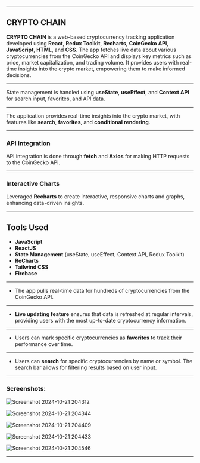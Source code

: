---------------------------------------------------------------------------------------------------------------------------------------------------------

## CRYPTO CHAIN

**CRYPTO CHAIN** is a web-based cryptocurrency tracking application developed using **React**, **Redux Toolkit**, **Recharts**, **CoinGecko API**, **JavaScript**, **HTML**, and **CSS**. The app fetches live data about various cryptocurrencies from the CoinGecko API and displays key metrics such as price, market capitalization, and trading volume. It provides users with real-time insights into the crypto market, empowering them to make informed decisions.

---

State management is handled using **useState**, **useEffect**, and **Context API** for search input, favorites, and API data.

---

The application provides real-time insights into the crypto market, with features like **search**, **favorites**, and **conditional rendering**.

---

### API Integration

API integration is done through **fetch** and **Axios** for making HTTP requests to the CoinGecko API.

---

### Interactive Charts

Leveraged **Recharts** to create interactive, responsive charts and graphs, enhancing data-driven insights.

---

## Tools Used

- **JavaScript**
- **ReactJS**
- **State Management** (useState, useEffect, Context API, Redux Toolkit)
- **ReCharts**
- **Tailwind CSS**
- **Firebase**

---

- The app pulls real-time data for hundreds of cryptocurrencies from the CoinGecko API.

---

- **Live updating feature** ensures that data is refreshed at regular intervals, providing users with the most up-to-date cryptocurrency information.

---

- Users can mark specific cryptocurrencies as **favorites** to track their performance over time.

---

- Users can **search** for specific cryptocurrencies by name or symbol. The search bar allows for filtering results based on user input.

---

### Screenshots:

![Screenshot 2024-10-21 204312](https://github.com/user-attachments/assets/335cca24-e157-49ab-bed9-cae65fd5f5b8)

![Screenshot 2024-10-21 204344](https://github.com/user-attachments/assets/c7a61e02-507c-4c89-88c3-923675550173)

![Screenshot 2024-10-21 204409](https://github.com/user-attachments/assets/d0938e8e-23b9-42b0-bda2-be71e17a651c)

![Screenshot 2024-10-21 204433](https://github.com/user-attachments/assets/dd18a521-cdcd-40d2-8f3b-cebeca199abf)

![Screenshot 2024-10-21 204546](https://github.com/user-attachments/assets/43d998a9-2275-472b-b2a5-48b91238cc5b)

---------------------------------------------------------------------------------------------------------------------------------------------------------
